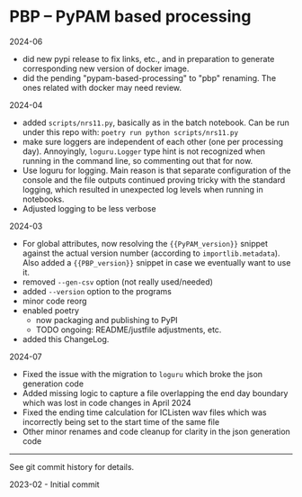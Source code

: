 # PBP – PyPAM based processing

2024-06

- did new pypi release to fix links, etc., and in preparation to
  generate corresponding new version of docker image.
- did the pending "pypam-based-processing" to "pbp" renaming.
  The ones related with docker may need review.

2024-04

- added `scripts/nrs11.py`, basically as in the batch notebook.
  Can be run under this repo with: `poetry run python scripts/nrs11.py`
- make sure loggers are independent of each other (one per processing day).
  Annoyingly, `loguru.Logger` type hint is not recognized when running in the command line,
  so commenting out that for now. 
- Use loguru for logging.
  Main reason is that separate configuration of the console and the file outputs continued proving tricky
  with the standard logging, which resulted in unexpected log levels when running in notebooks.
- Adjusted logging to be less verbose

2024-03

- For global attributes, now resolving the `{{PyPAM_version}}` snippet against the
  actual version number (according to `importlib.metadata`).
  Also added a `{{PBP_version}}` snippet in case we eventually want to use it.
- removed `--gen-csv` option (not really used/needed)
- added `--version` option to the programs
- minor code reorg
- enabled poetry
    - now packaging and publishing to PyPI 
    - TODO ongoing: README/justfile adjustments, etc. 
- added this ChangeLog.


2024-07

- Fixed the issue with the  migration to `loguru` which broke the json generation code
- Added missing logic to capture a file overlapping the end day boundary which was lost in code changes in April 2024
- Fixed the ending time calculation for ICListen wav files which was incorrectly being set to the start time of the same file 
- Other minor renames and code cleanup for clarity in the json generation code

----

See git commit history for details.

2023-02 - Initial commit
